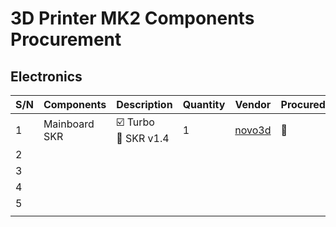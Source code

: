 # 3D Printer MK2 Components Procurement

## Electronics 

| S/N | Components | Description    | Quantity | Vendor | Procured |
|-----|------------|----------------|----------|--------|----------|
|  1  | Mainboard SKR | :ballot_box_with_check: Turbo <BR> :white_square_button: SKR v1.4 | 1        | [novo3d](https://novo3d.in/) |:white_square_button:|
|  2  |            |                |          |        ||
|  3  |            |                |          |        ||
|  4  |            |                |          |        ||
| 5 | | | | ||
|  | | | | ||
